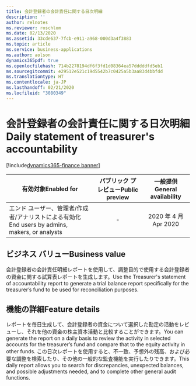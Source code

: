 ```yaml
---
title: 会計登録者の会計責任に関する日次明細
description: ''
author: relnotes
ms.reviewer: roschlom
ms.date: 02/13/2020
ms.assetid: 33cde637-7fcb-e911-a968-000d3a4f3883
ms.topic: article
ms.service: business-applications
ms.author: aolson
dynamics365pdf: true
ms.openlocfilehash: 714b2278194df6f3fd1d08364ea57dddddfd5eb1
ms.sourcegitcommit: e29512e521c19d5542b7c0425a5b3aa83d4bbfdd
ms.translationtype: HT
ms.contentlocale: ja-JP
ms.lasthandoff: 02/21/2020
ms.locfileid: "3080349"
---
```

# <a name="daily-statement-of-treasurers-accountability"></a><span data-ttu-id="40965-102">会計登録者の会計責任に関する日次明細</span><span class="sxs-lookup"><span data-stu-id="40965-102">Daily statement of treasurer's accountability</span></span>
[!include[dynamics365-finance banner](../includes/dynamics365-finance.md)]

| <span data-ttu-id="40965-103">有効対象</span><span class="sxs-lookup"><span data-stu-id="40965-103">Enabled for</span></span>    |  <span data-ttu-id="40965-104">パブリック プレビュー</span><span class="sxs-lookup"><span data-stu-id="40965-104">Public preview</span></span> | <span data-ttu-id="40965-105">一般提供</span><span class="sxs-lookup"><span data-stu-id="40965-105">General availability</span></span> | 
| ---------- | :----------: |:----------: |
|<span data-ttu-id="40965-106">エンド ユーザー、管理者/作成者/アナリストによる有効化</span><span class="sxs-lookup"><span data-stu-id="40965-106">End users by admins, makers, or analysts</span></span>|-| <span data-ttu-id="40965-107">2020 年 4 月</span><span class="sxs-lookup"><span data-stu-id="40965-107">Apr 2020</span></span>|


## <a name="business-value"></a><span data-ttu-id="40965-108">ビジネス バリュー</span><span class="sxs-lookup"><span data-stu-id="40965-108">Business value</span></span>
<!-- bv start -->
<span data-ttu-id="40965-109">会計登録者の会計責任明細レポートを使用して、調整目的で使用する会計登録者の資金に関する試算表レポートを生成します。</span><span class="sxs-lookup"><span data-stu-id="40965-109">Use the Treasurer's statement of accountability report to generate a trial balance report specifically for the treasurer’s fund to be used for reconciliation purposes.</span></span> 
<!-- bv end -->



## <a name="feature-details"></a><span data-ttu-id="40965-110">機能の詳細</span><span class="sxs-lookup"><span data-stu-id="40965-110">Feature details</span></span>
<!--feature detail start -->
<span data-ttu-id="40965-111">レポートを毎日生成して、会計登録者の資金について選択した勘定の活動をレビューし、それを他の資金の株主資本活動と比較することができます。</span><span class="sxs-lookup"><span data-stu-id="40965-111">You can generate the report on a daily basis to review the activity in selected accounts for the treasurer’s fund and compare that to the equity activity in other funds.</span></span> <span data-ttu-id="40965-112">この日次レポートを使用すると、不一致、予想外の残高、および必要な調整を検索したり、その他の一般的な監査機能を実行したりできます。</span><span class="sxs-lookup"><span data-stu-id="40965-112">This daily report allows you to search for discrepancies, unexpected balances, and possible adjustments needed, and to complete other general audit functions.</span></span>
<!--feature detail end -->









